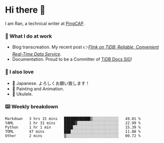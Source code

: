 # Hi there 👋

I am Ran, a technical writer at [PingCAP](https://pingcap.com/).

### 📝 What I do at work

- Blog transcreation. My recent post 👉[*Flink on TiDB: Reliable, Convenient Real-Time Data Service*](https://pingcap.com/blog/flink-on-tidb-reliable-convenient-real-time-data-service).
- Documentation. Proud to be a Committer of [TiDB Docs SIG](https://developer.tidb.io/sig/docs)!

### 🤠 I also love

- 💬 Japanese. よろしくお願い致します！ 
- 🎨 Painting and Animation. 
- 🎸 Ukulele.

### ⌨️ Weekly breakdown

<!--START_SECTION:waka-->
```text
Markdown   3 hrs 15 mins   ████████████▒░░░░░░░░░░░░   49.01 % 
YAML       1 hr 31 mins    █████▓░░░░░░░░░░░░░░░░░░░   22.99 % 
Python     1 hr 1 min      ████░░░░░░░░░░░░░░░░░░░░░   15.39 % 
TOML       47 mins         ███░░░░░░░░░░░░░░░░░░░░░░   11.88 % 
Other      2 mins          ▒░░░░░░░░░░░░░░░░░░░░░░░░   00.72 % 
```
<!--END_SECTION:waka-->
